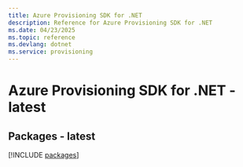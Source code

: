 ```yaml
---
title: Azure Provisioning SDK for .NET
description: Reference for Azure Provisioning SDK for .NET
ms.date: 04/23/2025
ms.topic: reference
ms.devlang: dotnet
ms.service: provisioning
---
```

# Azure Provisioning SDK for .NET - latest
## Packages - latest
[!INCLUDE [packages](provisioning-index.md)]